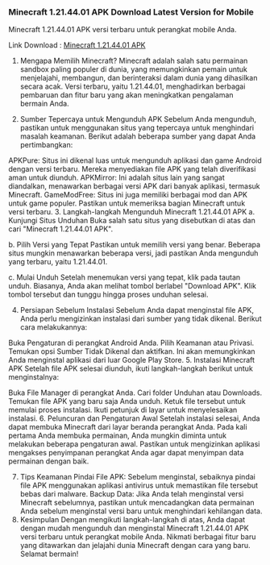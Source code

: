 ### Minecraft 1.21.44.01 APK Download Latest Version for Mobile


Minecraft 1.21.44.01 APK versi terbaru untuk perangkat mobile Anda.

Link Download : [Minecraft 1.21.44.01 APK](https://bit.ly/3XRZdWs)

1. Mengapa Memilih Minecraft?
Minecraft adalah salah satu permainan sandbox paling populer di dunia, yang memungkinkan pemain untuk menjelajahi, membangun, dan berinteraksi dalam dunia yang dihasilkan secara acak. Versi terbaru, yaitu 1.21.44.01, menghadirkan berbagai pembaruan dan fitur baru yang akan meningkatkan pengalaman bermain Anda.

2. Sumber Tepercaya untuk Mengunduh APK
Sebelum Anda mengunduh, pastikan untuk menggunakan situs yang tepercaya untuk menghindari masalah keamanan. Berikut adalah beberapa sumber yang dapat Anda pertimbangkan:

APKPure: Situs ini dikenal luas untuk mengunduh aplikasi dan game Android dengan versi terbaru. Mereka menyediakan file APK yang telah diverifikasi aman untuk diunduh.
APKMirror: Ini adalah situs lain yang sangat diandalkan, menawarkan berbagai versi APK dari banyak aplikasi, termasuk Minecraft.
GameModFree: Situs ini juga memiliki berbagai mod dan APK untuk game populer. Pastikan untuk memeriksa bagian Minecraft untuk versi terbaru.
3. Langkah-langkah Mengunduh Minecraft 1.21.44.01 APK
a. Kunjungi Situs Unduhan
Buka salah satu situs yang disebutkan di atas dan cari "Minecraft 1.21.44.01 APK".

b. Pilih Versi yang Tepat
Pastikan untuk memilih versi yang benar. Beberapa situs mungkin menawarkan beberapa versi, jadi pastikan Anda mengunduh yang terbaru, yaitu 1.21.44.01.

c. Mulai Unduh
Setelah menemukan versi yang tepat, klik pada tautan unduh. Biasanya, Anda akan melihat tombol berlabel "Download APK". Klik tombol tersebut dan tunggu hingga proses unduhan selesai.

4. Persiapan Sebelum Instalasi
Sebelum Anda dapat menginstal file APK, Anda perlu mengizinkan instalasi dari sumber yang tidak dikenal. Berikut cara melakukannya:

Buka Pengaturan di perangkat Android Anda.
Pilih Keamanan atau Privasi.
Temukan opsi Sumber Tidak Dikenal dan aktifkan. Ini akan memungkinkan Anda menginstal aplikasi dari luar Google Play Store.
5. Instalasi Minecraft APK
Setelah file APK selesai diunduh, ikuti langkah-langkah berikut untuk menginstalnya:

Buka File Manager di perangkat Anda.
Cari folder Unduhan atau Downloads.
Temukan file APK yang baru saja Anda unduh.
Ketuk file tersebut untuk memulai proses instalasi.
Ikuti petunjuk di layar untuk menyelesaikan instalasi.
6. Peluncuran dan Pengaturan Awal
Setelah instalasi selesai, Anda dapat membuka Minecraft dari layar beranda perangkat Anda. Pada kali pertama Anda membuka permainan, Anda mungkin diminta untuk melakukan beberapa pengaturan awal. Pastikan untuk mengizinkan aplikasi mengakses penyimpanan perangkat Anda agar dapat menyimpan data permainan dengan baik.

7. Tips Keamanan
Pindai File APK: Sebelum menginstal, sebaiknya pindai file APK menggunakan aplikasi antivirus untuk memastikan file tersebut bebas dari malware.
Backup Data: Jika Anda telah menginstal versi Minecraft sebelumnya, pastikan untuk mencadangkan data permainan Anda sebelum menginstal versi baru untuk menghindari kehilangan data.
8. Kesimpulan
Dengan mengikuti langkah-langkah di atas, Anda dapat dengan mudah mengunduh dan menginstal Minecraft 1.21.44.01 APK versi terbaru untuk perangkat mobile Anda. Nikmati berbagai fitur baru yang ditawarkan dan jelajahi dunia Minecraft dengan cara yang baru. Selamat bermain!
